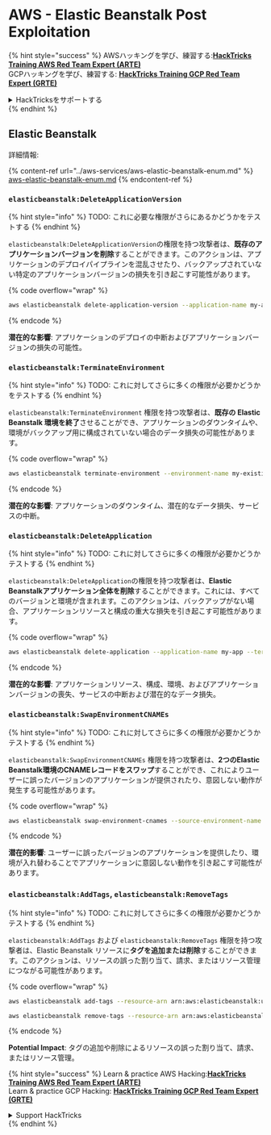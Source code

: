 # AWS - Elastic Beanstalk Post Exploitation

{% hint style="success" %}
AWSハッキングを学び、練習する:<img src="/.gitbook/assets/image.png" alt="" data-size="line">[**HackTricks Training AWS Red Team Expert (ARTE)**](https://training.hacktricks.xyz/courses/arte)<img src="/.gitbook/assets/image.png" alt="" data-size="line">\
GCPハッキングを学び、練習する: <img src="/.gitbook/assets/image (2).png" alt="" data-size="line">[**HackTricks Training GCP Red Team Expert (GRTE)**<img src="/.gitbook/assets/image (2).png" alt="" data-size="line">](https://training.hacktricks.xyz/courses/grte)

<details>

<summary>HackTricksをサポートする</summary>

* [**サブスクリプションプラン**](https://github.com/sponsors/carlospolop)をチェック！
* **💬 [**Discordグループ**](https://discord.gg/hRep4RUj7f)または[**telegramグループ**](https://t.me/peass)に参加するか、**Twitter** 🐦 [**@hacktricks\_live**](https://twitter.com/hacktricks\_live)**をフォローする。**
* **ハッキングトリックを共有するには、[**HackTricks**](https://github.com/carlospolop/hacktricks)および[**HackTricks Cloud**](https://github.com/carlospolop/hacktricks-cloud)のgithubリポジトリにPRを提出してください。**

</details>
{% endhint %}

## Elastic Beanstalk

詳細情報:

{% content-ref url="../aws-services/aws-elastic-beanstalk-enum.md" %}
[aws-elastic-beanstalk-enum.md](../aws-services/aws-elastic-beanstalk-enum.md)
{% endcontent-ref %}

### `elasticbeanstalk:DeleteApplicationVersion`

{% hint style="info" %}
TODO: これに必要な権限がさらにあるかどうかをテストする
{% endhint %}

`elasticbeanstalk:DeleteApplicationVersion`の権限を持つ攻撃者は、**既存のアプリケーションバージョンを削除**することができます。このアクションは、アプリケーションのデプロイパイプラインを混乱させたり、バックアップされていない特定のアプリケーションバージョンの損失を引き起こす可能性があります。

{% code overflow="wrap" %}
```bash
aws elasticbeanstalk delete-application-version --application-name my-app --version-label my-version
```
{% endcode %}

**潜在的な影響**: アプリケーションのデプロイの中断およびアプリケーションバージョンの損失の可能性。

### `elasticbeanstalk:TerminateEnvironment`

{% hint style="info" %}
TODO: これに対してさらに多くの権限が必要かどうかをテストする
{% endhint %}

`elasticbeanstalk:TerminateEnvironment` 権限を持つ攻撃者は、**既存の Elastic Beanstalk 環境を終了**させることができ、アプリケーションのダウンタイムや、環境がバックアップ用に構成されていない場合のデータ損失の可能性があります。

{% code overflow="wrap" %}
```bash
aws elasticbeanstalk terminate-environment --environment-name my-existing-env
```
{% endcode %}

**潜在的な影響**: アプリケーションのダウンタイム、潜在的なデータ損失、サービスの中断。

### `elasticbeanstalk:DeleteApplication`

{% hint style="info" %}
TODO: これに対してさらに多くの権限が必要かどうかテストする
{% endhint %}

`elasticbeanstalk:DeleteApplication`の権限を持つ攻撃者は、**Elastic Beanstalkアプリケーション全体を削除**することができます。これには、すべてのバージョンと環境が含まれます。このアクションは、バックアップがない場合、アプリケーションリソースと構成の重大な損失を引き起こす可能性があります。

{% code overflow="wrap" %}
```bash
aws elasticbeanstalk delete-application --application-name my-app --terminate-env-by-force
```
{% endcode %}

**潜在的な影響**: アプリケーションリソース、構成、環境、およびアプリケーションバージョンの喪失、サービスの中断および潜在的なデータ損失。

### `elasticbeanstalk:SwapEnvironmentCNAMEs`

{% hint style="info" %}
TODO: これに対してさらに多くの権限が必要かどうかテストする
{% endhint %}

`elasticbeanstalk:SwapEnvironmentCNAMEs` 権限を持つ攻撃者は、**2つのElastic Beanstalk環境のCNAMEレコードをスワップ**することができ、これによりユーザーに誤ったバージョンのアプリケーションが提供されたり、意図しない動作が発生する可能性があります。

{% code overflow="wrap" %}
```bash
aws elasticbeanstalk swap-environment-cnames --source-environment-name my-env-1 --destination-environment-name my-env-2
```
{% endcode %}

**潜在的影響**: ユーザーに誤ったバージョンのアプリケーションを提供したり、環境が入れ替わることでアプリケーションに意図しない動作を引き起こす可能性があります。

### `elasticbeanstalk:AddTags`, `elasticbeanstalk:RemoveTags`

{% hint style="info" %}
TODO: これに対してさらに多くの権限が必要かどうかテストする
{% endhint %}

`elasticbeanstalk:AddTags` および `elasticbeanstalk:RemoveTags` 権限を持つ攻撃者は、Elastic Beanstalk リソースに**タグを追加または削除**することができます。このアクションは、リソースの誤った割り当て、請求、またはリソース管理につながる可能性があります。

{% code overflow="wrap" %}
```bash
aws elasticbeanstalk add-tags --resource-arn arn:aws:elasticbeanstalk:us-west-2:123456789012:environment/my-app/my-env --tags Key=MaliciousTag,Value=1

aws elasticbeanstalk remove-tags --resource-arn arn:aws:elasticbeanstalk:us-west-2:123456789012:environment/my-app/my-env --tag-keys MaliciousTag
```
{% endcode %}

**Potential Impact**: タグの追加や削除によるリソースの誤った割り当て、請求、またはリソース管理。

{% hint style="success" %}
Learn & practice AWS Hacking:<img src="/.gitbook/assets/image.png" alt="" data-size="line">[**HackTricks Training AWS Red Team Expert (ARTE)**](https://training.hacktricks.xyz/courses/arte)<img src="/.gitbook/assets/image.png" alt="" data-size="line">\
Learn & practice GCP Hacking: <img src="/.gitbook/assets/image (2).png" alt="" data-size="line">[**HackTricks Training GCP Red Team Expert (GRTE)**<img src="/.gitbook/assets/image (2).png" alt="" data-size="line">](https://training.hacktricks.xyz/courses/grte)

<details>

<summary>Support HackTricks</summary>

* [**サブスクリプションプラン**](https://github.com/sponsors/carlospolop)をチェック！
* 💬 [**Discordグループ**](https://discord.gg/hRep4RUj7f)や[**telegramグループ**](https://t.me/peass)に参加するか、**Twitter** 🐦 [**@hacktricks\_live**](https://twitter.com/hacktricks\_live)をフォローしよう。
* PRを提出して[**HackTricks**](https://github.com/carlospolop/hacktricks)や[**HackTricks Cloud**](https://github.com/carlospolop/hacktricks-cloud)のgithubリポジトリでハッキングトリックを共有しよう。

</details>
{% endhint %}
